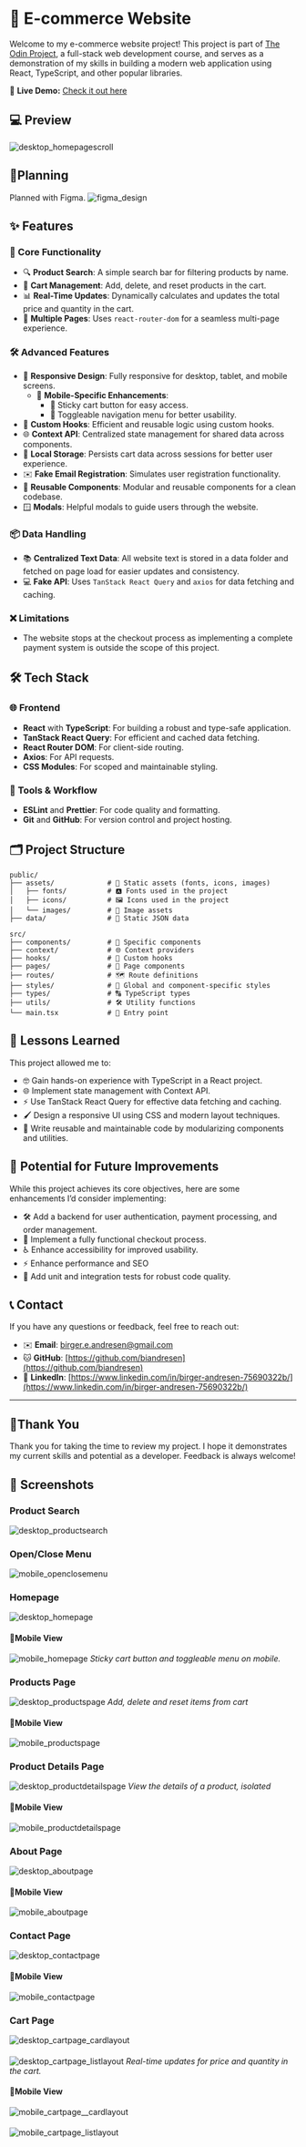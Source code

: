 # 🛒 E-commerce Website

Welcome to my e-commerce website project! This project is part of [The Odin Project](https://www.theodinproject.com), a full-stack web development course, and serves as a demonstration of my skills in building a modern web application using React, TypeScript, and other popular libraries.

🚀 **Live Demo:** <a href="https://shopping-cart-onb6ibnls-biandresens-projects.vercel.app/">Check it out here</a>

## 💻 Preview
![desktop_homepagescroll](https://github.com/user-attachments/assets/c2084324-475a-4294-b72b-5f6ed0a5358a)

## 📝Planning
Planned with Figma.
![figma_design](https://github.com/user-attachments/assets/00ebd83a-d88f-420c-8298-6b30661b7fbf)

## ✨ Features

### 🔑 Core Functionality

- 🔍 **Product Search**: A simple search bar for filtering products by name.
- 🛒 **Cart Management**: Add, delete, and reset products in the cart.
- 📊 **Real-Time Updates**: Dynamically calculates and updates the total price and quantity in the cart.
- 📄 **Multiple Pages**: Uses `react-router-dom` for a seamless multi-page experience.

### 🛠️ Advanced Features

- 📱 **Responsive Design**: Fully responsive for desktop, tablet, and mobile screens.
  - 📲 **Mobile-Specific Enhancements**:
    - 📌 Sticky cart button for easy access.
    - 🍔 Toggleable navigation menu for better usability.
- 🔄 **Custom Hooks**: Efficient and reusable logic using custom hooks.
- 🌐 **Context API**: Centralized state management for shared data across components.
- 💾 **Local Storage**: Persists cart data across sessions for better user experience.
- ✉️ **Fake Email Registration**: Simulates user registration functionality.
- 🧩 **Reusable Components**: Modular and reusable components for a clean codebase.
- 🪟 **Modals**: Helpful modals to guide users through the website.

### 📦 Data Handling

- 📚 **Centralized Text Data**: All website text is stored in a data folder and fetched on page load for easier updates and consistency.
- 💻 **Fake API**: Uses `TanStack React Query` and `axios` for data fetching and caching.

### ❌ Limitations

- The website stops at the checkout process as implementing a complete payment system is outside the scope of this project.

## 🛠️ Tech Stack

### 🌐 Frontend

- **React** with **TypeScript**: For building a robust and type-safe application.
- **TanStack React Query**: For efficient and cached data fetching.
- **React Router DOM**: For client-side routing.
- **Axios**: For API requests.
- **CSS Modules**: For scoped and maintainable styling.

### 🧰 Tools & Workflow

- **ESLint** and **Prettier**: For code quality and formatting.
- **Git** and **GitHub**: For version control and project hosting.

## 🗂️ Project Structure

```
public/
├── assets/             # 📂 Static assets (fonts, icons, images)
│   ├── fonts/          # 🅰️ Fonts used in the project
│   ├── icons/          # 🖼️ Icons used in the project
│   └── images/         # 🌄 Image assets
├── data/               # 📑 Static JSON data

src/
├── components/         # 🧩 Specific components
├── context/            # 🌐 Context providers
├── hooks/              # 🔄 Custom hooks
├── pages/              # 📄 Page components
├── routes/             # 🗺️ Route definitions
├── styles/             # 🎨 Global and component-specific styles
├── types/              # 🔠 TypeScript types
├── utils/              # 🛠️ Utility functions
└── main.tsx            # 🚪 Entry point
```
## 📝 Lessons Learned

This project allowed me to:

- 🤓 Gain hands-on experience with TypeScript in a React project.
- 🌐 Implement state management with Context API.
- ⚡ Use TanStack React Query for effective data fetching and caching.
- 🖌️ Design a responsive UI using CSS and modern layout techniques.
- 🧩 Write reusable and maintainable code by modularizing components and utilities.

## 🚀 Potential for Future Improvements

While this project achieves its core objectives, here are some enhancements I’d consider implementing:

- 🛠️ Add a backend for user authentication, payment processing, and order management.
- 🛒 Implement a fully functional checkout process.
- ♿ Enhance accessibility for improved usability.
- ⚡ Enhance performance and SEO
- 🧪 Add unit and integration tests for robust code quality.

## 📞 Contact

If you have any questions or feedback, feel free to reach out:

- ✉️ **Email**: [birger.e.andresen@gmail.com](mailto\:birger.e.andresen@gmail.com)
- 🐱 **GitHub**: [https://github.com/biandresen](https://github.com/biandresen)
- 💼 **LinkedIn**: [https://www.linkedin.com/in/birger-andresen-75690322b/](https://www.linkedin.com/in/birger-andresen-75690322b/)

---
## 🙏Thank You

Thank you for taking the time to review my project. I hope it demonstrates my current skills and potential as a developer. Feedback is always welcome!

## 📸 Screenshots

### Product Search
![desktop_productsearch](https://github.com/user-attachments/assets/eb8127ba-d860-439c-88b1-51e96f41ce83)

### Open/Close Menu
![mobile_openclosemenu](https://github.com/user-attachments/assets/4d577ffb-4702-4d06-9a80-964058b073ae)

### Homepage
![desktop_homepage](https://github.com/user-attachments/assets/da5e91e7-c988-4742-adba-acda69a93bce)

#### 📱Mobile View
![mobile_homepage](https://github.com/user-attachments/assets/03742c4a-9f42-4f69-acf1-575a061bfdf9)
*Sticky cart button and toggleable menu on mobile.*

### Products Page
![desktop_productspage](https://github.com/user-attachments/assets/54812ace-f420-44d1-aed5-622858d52fbc)
*Add, delete and reset items from cart*

#### 📱Mobile View
![mobile_productspage](https://github.com/user-attachments/assets/132d27c8-7b74-41d8-8dae-0837b82dbb74)

### Product Details Page
![desktop_productdetailspage](https://github.com/user-attachments/assets/f5185d71-55b2-49b8-9abd-b72c41450c5c)
*View the details of a product, isolated*

#### 📱Mobile View
![mobile_productdetailspage](https://github.com/user-attachments/assets/6689db93-74c9-40cc-92ab-ae423397ddf2)

### About Page
![desktop_aboutpage](https://github.com/user-attachments/assets/dc9fa164-9504-487f-9602-738216c7ce74)

#### 📱Mobile View
![mobile_aboutpage](https://github.com/user-attachments/assets/f7a763a8-2da5-4cfb-b08b-842f3270068e)

### Contact Page
![desktop_contactpage](https://github.com/user-attachments/assets/3ae605ae-3d3f-4cbc-bd0c-424e4a731878)

#### 📱Mobile View
![mobile_contactpage](https://github.com/user-attachments/assets/ed26983b-cf09-4bc8-a047-e4e3b6a6400e)

### Cart Page
![desktop_cartpage_cardlayout](https://github.com/user-attachments/assets/104346de-d8d5-4ec9-9b04-8e60a2db4f85)
####
![desktop_cartpage_listlayout](https://github.com/user-attachments/assets/5c72c775-3ed8-4b77-8ced-0feea21c7077)
*Real-time updates for price and quantity in the cart.*

#### 📱Mobile View
![mobile_cartpage__cardlayout](https://github.com/user-attachments/assets/7728b9b9-08fb-45c2-bc55-35ebed314830)
####
![mobile_cartpage_listlayout](https://github.com/user-attachments/assets/ac7c6f13-7c99-4570-bf57-333b9c2c9797)
